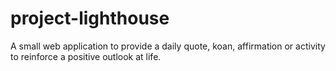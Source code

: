 # project-lighthouse
A small web application to provide a daily quote, koan, affirmation or activity to reinforce a positive outlook at life.
